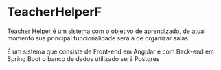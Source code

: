 # TeacherHelperF

Teacher Helper é um sistema com o objetivo de aprendizado, 
de atual momento sua principal funcionalidade será a de organizar salas.

É um sistema que consiste de Front-end em Angular e com Back-end em Spring Boot
o banco de dados utilizado será Postgres
